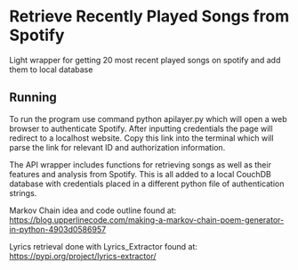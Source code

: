 # Retrieve Recently Played Songs from Spotify

Light wrapper for getting 20 most recent played songs on spotify and add them to local database

## Running

To run the program use command python apilayer.py which will open a web browser to authenticate Spotify. 
After inputting credentials the page will redirect to a localhost website. 
Copy this link into the terminal which will parse the link for relevant ID and authorization information.

The API wrapper includes functions for retrieving songs as well as their features and analysis from Spotify.
This is all added to a local CouchDB database with credentials placed in a different python file of authentication strings.

Markov Chain idea and code outline found at:
https://blog.upperlinecode.com/making-a-markov-chain-poem-generator-in-python-4903d0586957

Lyrics retrieval done with Lyrics_Extractor found at:
https://pypi.org/project/lyrics-extractor/
